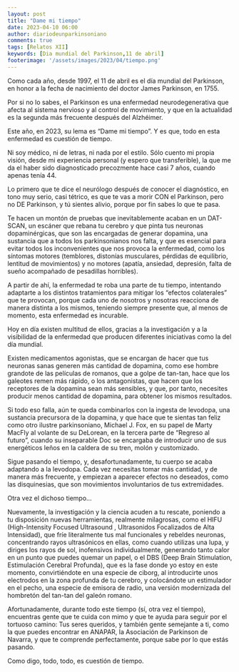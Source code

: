```yaml
---
layout: post
title: "Dame mi tiempo"
date: 2023-04-10 06:00
author: diariodeunparkinsoniano
comments: true
tags: [Relatos XII] 
keywords: [Dia mundial del Parkinson,11 de abril]
footerimage: '/assets/images/2023/04/tiempo.png'
---
```

Como cada año, desde 1997, el 11 de abril es el día mundial del Parkinson, en honor a la fecha de nacimiento del doctor James Parkinson, en 1755.

Por si no lo sabes, el Parkinson es una enfermedad neurodegenerativa que afecta al sistema nervioso y al control de movimiento, y que en la actualidad es la segunda más frecuente después del Alzhéimer.

Este año, en 2023, su lema es “Dame mi tiempo”. Y es que, todo en esta enfermedad es cuestión de tiempo.

Ni soy médico, ni de letras, ni nada por el estilo. Sólo cuento mi propia visión, desde mi experiencia personal (y espero que transferible), la que me da el haber sido diagnosticado precozmente hace casi 7 años, cuando apenas tenía 44.

Lo primero que te dice el neurólogo después de conocer el diagnóstico, en tono muy serio, casi tétrico, es que te vas a morir CON el Parkinson, pero no DE Parkinson, y tú sientes alivio, porque por fin sabes lo que te pasa.

Te hacen un montón de pruebas que inevitablemente acaban en un DAT-SCAN, un escáner que rebana tu cerebro y que pinta tus neuronas dopaminérgicas, que son las encargadas de generar dopamina, una sustancia que a todos los parkinsonianos nos falta, y que es esencial para evitar todos los inconvenientes que nos provoca la enfermedad, como los síntomas motores (temblores, distonías musculares, pérdidas de equilibrio, lentitud de movimientos) y no motores (apatía, ansiedad, depresión, falta de sueño acompañado de pesadillas horribles).

A partir de ahí, la enfermedad te roba una parte de tu tiempo, intentando adaptarte a los distintos tratamientos para mitigar los “efectos colaterales” que te provocan, porque cada uno de nosotros y nosotras reacciona de manera distinta a los mismos, teniendo siempre presente que, al menos de momento, esta enfermedad es incurable.

Hoy en día existen multitud de ellos, gracias a la investigación y a la visibilidad de la enfermedad que producen diferentes iniciativas como la del día mundial.

Existen medicamentos agonistas, que se encargan de hacer que tus neuronas sanas generen más cantidad de dopamina, como ese hombre grandote de las películas de romanos, que a golpe de tan-tan, hace que los galeotes remen más rápido, o los antagonistas, que hacen que los receptores de la dopamina sean más sensibles, y que, por tanto, necesites producir menos cantidad de dopamina, para obtener los mismos resultados.

Si todo eso falla, aún te queda combinarlos con la ingesta de levodopa, una sustancia precursora de la dopamina, y que hace que te sientas tan feliz como otro ilustre parkinsoniano, Michael J. Fox, en su papel de Marty MacFly al volante de su DeLorean, en la tercera parte de “Regreso al futuro”, cuando su inseparable Doc se encargaba de introducir uno de sus energéticos leños en la caldera de su tren, molón y customizado.

Sigue pasando el tiempo, y, desafortunadamente, tu cuerpo se acaba adaptando a la levodopa. Cada vez necesitas tomar más cantidad, y de manera más frecuente, y empiezan a aparecer efectos no deseados, como las disquinesias, que son movimientos involuntarios de tus extremidades.

Otra vez el dichoso tiempo…

Nuevamente, la investigación y la ciencia acuden a tu rescate, poniendo a tu disposición nuevas herramientas, realmente milagrosas, como el HIFU (High-Intensity Focused Ultrasound , Ultrasonidos Focalizados de Alta Intensidad), que fríe literalmente tus mal funcionales y rebeldes neuronas, concentrando rayos ultrasónicos en ellas, como cuando utilizas una lupa, y diriges los rayos de sol, inofensivos individualmente, generando tanto calor en un punto que puedes quemar un papel, o el DBS (Deep Brain Stimulation, Estimulación Cerebral Profunda), que es la fase donde yo estoy en este momento, convirtiéndote en una especie de ciborg, al introducirte unos electrodos en la zona profunda de tu cerebro, y colocándote un estimulador en el pecho, una especie de emisora de radio, una versión modernizada del hombretón del tan-tan del galeón romano.

Afortunadamente, durante todo este tiempo (sí, otra vez el tiempo), encuentras gente que te cuida con mimo y que te ayuda para seguir por el tortuoso camino: Tus seres queridos, y también gente semejante a ti, como la que puedes encontrar en ANAPAR, la Asociación de Parkinson de Navarra, y que te comprende perfectamente, porque sabe por lo que estás pasando.

Como digo, todo, todo, es cuestión de tiempo.

